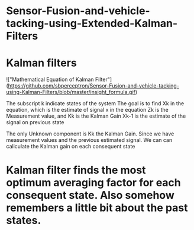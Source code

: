 # Sensor-Fusion-and-vehicle-tacking-using-Extended-Kalman-Filters

# Kalman filters
!["Mathematical Equation of Kalman Filter"] (https://github.com/sbperceptron/Sensor-Fusion-and-vehicle-tacking-using-Kalman-Filters/blob/master/insight_formula.gif)

The subscript k indicate states of the system
The goal is to find Xk in the equation, which is the estimate of signal x in the equation
Zk is the Measurement value, and Kk is the Kalman Gain
Xk-1 is the estimate of the signal on previous state

The only Unknown component is Kk the Kalman Gain. Since we have measurement values and the previous estimated signal. We can can caliculate the Kalman gain on each consequent state

# Kalman filter finds the most optimum averaging factor for each consequent state. Also somehow remembers a little bit about the past states. 

